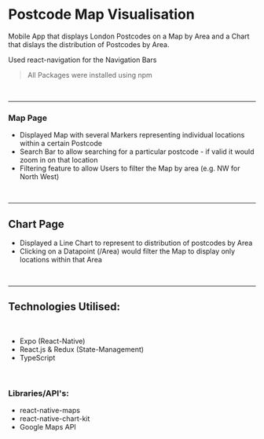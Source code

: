 # Postcode Map Visualisation

Mobile App that displays London Postcodes on a Map by Area and a Chart that dislays the distribution of Postcodes by Area.

Used react-navigation for the Navigation Bars

> All Packages were installed using npm

<br />

---

### Map Page

- Displayed Map with several Markers representing individual locations within a certain Postcode
- Search Bar to allow searching for a particular postcode - if valid it would zoom in on that location
- Filtering feature to allow Users to filter the Map by area (e.g. NW for North West)

<br />

---

## Chart Page

- Displayed a Line Chart to represent to distribution of postcodes by Area
- Clicking on a Datapoint (/Area) would filter the Map to display only locations within that Area

<br />

---

## Technologies Utilised:

<br />

- Expo (React-Native)
- React.js & Redux (State-Management)
- TypeScript

<br />

### Libraries/API's:

- react-native-maps
- react-native-chart-kit
- Google Maps API
